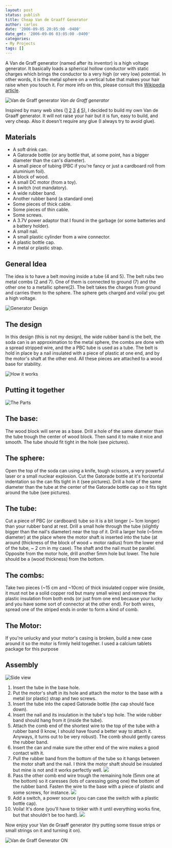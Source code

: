 ```yaml
---
layout: post
status: publish
title: Cheap Van de Graaff Generator
author: carlos
date: '2006-09-05 20:05:00 -0400'
date_gmt: '2006-09-06 03:05:00 -0400'
categories:
- My Projects
tags: []
---
```

A Van de Graff generator (named after its inventor) is a high voltage generator. It basically loads a spherical hollow conductor with static charges which brings the conductor to a very high (or very low) potential. In other words, it is the metal sphere on a vertical tube that makes your hair raise when you touch it. For more info on this, please consult this [Wikipedia article](http://en.wikipedia.org/wiki/Van_de_Graaff_generator).

![Van de Graff generator](http://upload.wikimedia.org/wikipedia/commons/8/82/Van_de_graaff_generator_sm.jpg)
*Van de Graff generator*

Inspired by many web sites ([1](http://web.singnet.com.sg/%7Esengam/construction.htm) [2](http://scitoys.com/scitoys/scitoys/electro/electro6.html) [3](http://web.archive.org/web/20041026074140/http://www.angelfire.com/ak/egel/vande.html) [4](http://jnaudin.free.fr/html/jlnvdg.htm) [5](http://amasci.com/emotor/vdg.html#plns)), I decided to build my own Van de Graaff generator. It will not raise your hair but it is fun, easy to build, and very cheap. Also it doesn't require any glue (I always try to avoid glue).

## Materials
- A soft drink can.
- A Gatorade bottle (or any bottle that, at some point, has a bigger diameter than the can's diameter).
- A small piece of tubing (PBC if you're fancy or just a cardboard roll from aluminium foil).
- A block of wood.
- A small DC motor (from a toy).
- A switch (not mandatory).
- A wide rubber band.
- Another rubber band (a standard one)
- Some pieces of thick cable.
- Some pieces of thin cable.
- Some screws.
- A 3.7V power adaptor that I found in the garbage (or some batteries and a battery holder).
- A small nail.
- A small plastic cylinder from a wire connector.
- A plastic bottle cap.
- A metal or plastic strap.

## General Idea

The idea is to have a belt moving inside a tube (4 and 5). The belt rubs two metal combs (2 and 7). One of them is connected to ground (7) and the other one to a metallic sphere(2). The belt takes the charges from ground and carries them to the sphere. The sphere gets charged and voila! you get a high voltage.

![Generator Design](http://carlitoscontraptions.com/wp-content/uploads/blogger/blogger/4122/3639/320/van%20de%20graaf%20wiki.jpg)

## The design

In this design (this is not my design), the wide rubber band is the belt, the soda can is an approximation to the metal sphere, the combs are done with a spread stripped wire, and the a PBC tube is used as a tube. The belt is hold in place by a nail insulated with a piece of plastic at one end, and by the motor's shaft at the other end. All these pieces are attached to a wood base for stability.

![How it works](http://carlitoscontraptions.com/wp-content/uploads/blogger/blogger/4122/3639/200/van%20de%20graaff.jpg)

## Putting it together

![The Parts](http://carlitoscontraptions.com/wp-content/uploads/blogger/blogger/4122/3639/200/van%20de%20graaff%20disassembled.jpg)

## The base:

The wood block will serve as a base. Drill a hole of the same diameter than the tube trough the center of wood block. Then sand it to make it nice and smooth. The tube should fit tight in the hole (see pictures).

## The sphere:

Open the top of the soda can using a knife, tough scissors, a very powerful laser or a small nuclear explosion.
Cut the Gatorade bottle at it's horizontal indentation so the can fits tight in it (see pictures).
Drill a hole of the same diameter than the tube at the center of the Gatorade bottle cap so it fits tight around the tube (see pictures).

## The tube:

Cut a piece of PBC (or cardboard) tube so it is a bit longer (~ 1cm longer) than your rubber band at rest.
Drill a small hole through the tube (slightly bigger than the nail's diameter) near the top of it.
Drill a larger hole (~5mm diameter) at the place where the motor shaft is inserted into the tube (at around (thickness of the block of wood + motor radius) from the lower end of the tube, ~ 2 cm in my case). The shaft and the nail must be parallel.
Opposite from the motor hole, drill another 5mm hole but lower. The hole should be a (wood thickness) from the bottom.

## The combs:

Take two pieces (~15 cm and ~10cm) of thick insulated copper wire (inside, it must not be a solid copper rod but many small wires) and remove the plastic insulation from both ends (or just from one end because your lucky and you have some sort of connector at the other end).
For both wires, spread one of the striped ends in order to form a kind of comb.

## The Motor:

If you're unlucky and your motor's casing is broken, build a new case around it so the motor is firmly held together. I used a calcium tablets package for this purpose

## Assembly

![Side view](http://carlitoscontraptions.com/wp-content/uploads/blogger/blogger/4122/3639/200/van%20de%20graaff%20side.jpg)

1. Insert the tube in the base hole.
1. Put the motor's shaft in its hole and attach the motor to the base with a metal (or plastic) strap and two screws.
1. Insert the tube into the caped Gatorade bottle (the cap should face down).
1. Insert the nail and its insulation in the tube's top hole. The wide rubber band should hang from it (inside the tube).
1. Attach the comb end of the shortest wire to the top of the tube with a rubber band (I know, I should have found a better way to attach it. Anyways, it turns out to be very robust). The comb should gently caress the rubber band.
1. Insert the can and make sure the other end of the wire makes a good contact with it.
1. Pull the rubber band from the bottom of the tube so it hangs between the motor shaft and the nail. I think the motor shaft should be insulated but mine is not and it works perfectly well.
![](http://carlitoscontraptions.com/wp-content/uploads/blogger/blogger/4122/3639/200/van%20de%20graaff%20inside.jpg)
1. Pass the other comb end wire trough the remaining hole (5mm one at the bottom) so it caresses (lots of caressing going one) the bottom of the rubber band. Fasten the wire to the base with a piece of plastic and some screws, for instance.
![](http://carlitoscontraptions.com/wp-content/uploads/blogger/blogger/4122/3639/200/van%20de%20graaff%20front%20close%20up.jpg)
1. Add a switch, a power source (you can case the switch with a plastic bottle cap).
1. Voila! It's done (you'll have to tinker with it until everything works fine, but that shouldn't be too hard).
![](http://carlitoscontraptions.com/wp-content/uploads/blogger/blogger/4122/3639/320/van%20de%20graaff%20off.jpg)

Now enjoy your Van de Graaff generator (try putting some tissue strips or small strings on it and turning it on).

![Van de Graff Generator ON](http://carlitoscontraptions.com/wp-content/uploads/blogger/blogger/4122/3639/320/van%20de%20graaf%20on.jpg)